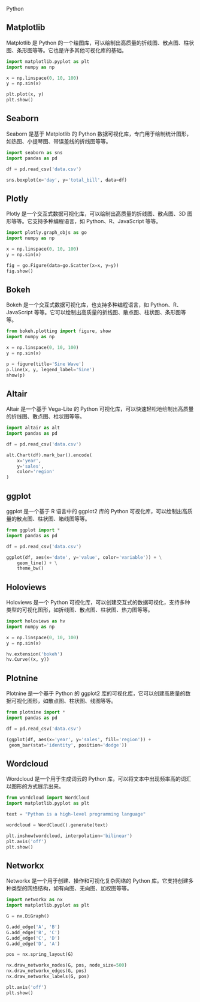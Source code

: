 Python
<a name="rIgwI"></a>
## Matplotlib
Matplotlib 是 Python 的一个绘图库，可以绘制出高质量的折线图、散点图、柱状图、条形图等等。它也是许多其他可视化库的基础。
```python
import matplotlib.pyplot as plt
import numpy as np

x = np.linspace(0, 10, 100)
y = np.sin(x)

plt.plot(x, y)
plt.show()
```
<a name="Cxy4Z"></a>
## Seaborn
Seaborn 是基于 Matplotlib 的 Python 数据可视化库，专门用于绘制统计图形，如热图、小提琴图、带误差线的折线图等等。
```python
import seaborn as sns
import pandas as pd

df = pd.read_csv('data.csv')

sns.boxplot(x='day', y='total_bill', data=df)
```
<a name="xngOZ"></a>
## Plotly
Plotly 是一个交互式数据可视化库，可以绘制出高质量的折线图、散点图、3D 图形等等。它支持多种编程语言，如 Python、R、JavaScript 等等。
```python
import plotly.graph_objs as go
import numpy as np

x = np.linspace(0, 10, 100)
y = np.sin(x)

fig = go.Figure(data=go.Scatter(x=x, y=y))
fig.show()
```
<a name="FXp6x"></a>
## Bokeh
Bokeh 是一个交互式数据可视化库，也支持多种编程语言，如 Python、R、JavaScript 等等。它可以绘制出高质量的折线图、散点图、柱状图、条形图等等。
```python
from bokeh.plotting import figure, show
import numpy as np

x = np.linspace(0, 10, 100)
y = np.sin(x)

p = figure(title='Sine Wave')
p.line(x, y, legend_label='Sine')
show(p)
```
<a name="EzeO8"></a>
## Altair
Altair 是一个基于 Vega-Lite 的 Python 可视化库，可以快速轻松地绘制出高质量的折线图、散点图、柱状图等等。
```python
import altair as alt
import pandas as pd

df = pd.read_csv('data.csv')

alt.Chart(df).mark_bar().encode(
    x='year',
    y='sales',
    color='region'
)
```
<a name="GdgLI"></a>
## ggplot
ggplot 是一个基于 R 语言中的 ggplot2 库的 Python 可视化库，可以绘制出高质量的散点图、柱状图、箱线图等等。
```python
from ggplot import *
import pandas as pd

df = pd.read_csv('data.csv')

ggplot(df, aes(x='date', y='value', color='variable')) + \
    geom_line() + \
    theme_bw()
```
<a name="PXVhS"></a>
## Holoviews
Holoviews 是一个 Python 可视化库，可以创建交互式的数据可视化，支持多种类型的可视化图形，如折线图、散点图、柱状图、热力图等等。
```python
import holoviews as hv
import numpy as np

x = np.linspace(0, 10, 100)
y = np.sin(x)

hv.extension('bokeh')
hv.Curve((x, y))
```
<a name="sMvcG"></a>
## Plotnine
Plotnine 是一个基于 Python 的 ggplot2 库的可视化库，它可以创建高质量的数据可视化图形，如散点图、柱状图、线图等等。
```python
from plotnine import *
import pandas as pd

df = pd.read_csv('data.csv')

(ggplot(df, aes(x='year', y='sales', fill='region')) +
 geom_bar(stat='identity', position='dodge'))
```
<a name="pTY4A"></a>
## Wordcloud
Wordcloud 是一个用于生成词云的 Python 库，可以将文本中出现频率高的词汇以图形的方式展示出来。
```python
from wordcloud import WordCloud
import matplotlib.pyplot as plt

text = "Python is a high-level programming language"

wordcloud = WordCloud().generate(text)

plt.imshow(wordcloud, interpolation='bilinear')
plt.axis('off')
plt.show()
```
<a name="Wya1w"></a>
## Networkx
Networkx 是一个用于创建、操作和可视化复杂网络的 Python 库。它支持创建多种类型的网络结构，如有向图、无向图、加权图等等。
```python
import networkx as nx
import matplotlib.pyplot as plt

G = nx.DiGraph()

G.add_edge('A', 'B')
G.add_edge('B', 'C')
G.add_edge('C', 'D')
G.add_edge('D', 'A')

pos = nx.spring_layout(G)

nx.draw_networkx_nodes(G, pos, node_size=500)
nx.draw_networkx_edges(G, pos)
nx.draw_networkx_labels(G, pos)

plt.axis('off')
plt.show()
```
